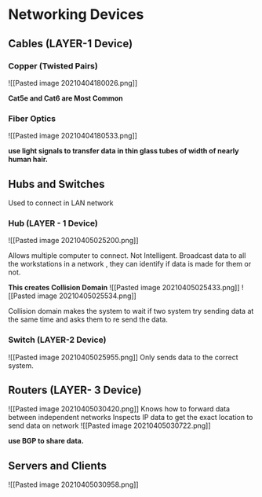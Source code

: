 # Networking Devices

## Cables (LAYER-1 Device)

### Copper (Twisted Pairs)
![[Pasted image 20210404180026.png]]

**Cat5e and Cat6 are Most Common**

### Fiber Optics
![[Pasted image 20210404180533.png]]

**use light signals to transfer data in thin glass tubes of width of nearly human hair.**


## Hubs and Switches
Used to connect in LAN network

### Hub (LAYER - 1 Device)
![[Pasted image 20210405025200.png]]

Allows multiple computer to connect.
Not Intelligent. Broadcast data to all the workstations in a network , they can identify if data is made for them or not.

**This creates Collision Domain**
![[Pasted image 20210405025433.png]]
![[Pasted image 20210405025534.png]]

Collision domain makes the system to wait if two system try sending data at the same time and asks them to re send the data.

### Switch (LAYER-2 Device)
![[Pasted image 20210405025955.png]]
Only sends data to the correct system.

## Routers (LAYER- 3 Device)
![[Pasted image 20210405030420.png]]
Knows how to forward data between independent networks
Inspects IP data to get the exact location to send data on network
![[Pasted image 20210405030722.png]]

**use BGP to share data.**

## Servers and Clients
![[Pasted image 20210405030958.png]]
